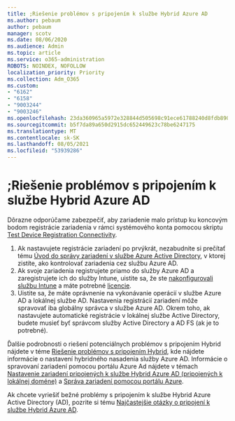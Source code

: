 ```yaml
---
title: ;Riešenie problémov s pripojením k službe Hybrid Azure AD
ms.author: pebaum
author: pebaum
manager: scotv
ms.date: 08/06/2020
ms.audience: Admin
ms.topic: article
ms.service: o365-administration
ROBOTS: NOINDEX, NOFOLLOW
localization_priority: Priority
ms.collection: Adm_O365
ms.custom:
- "6162"
- "6158"
- "9003244"
- "9003246"
ms.openlocfilehash: 23da360965a5972e328844d505698c91ece61788240d8fdb8909fff3a7ef0d7f
ms.sourcegitcommit: b5f7da89a650d2915dc652449623c78be6247175
ms.translationtype: MT
ms.contentlocale: sk-SK
ms.lasthandoff: 08/05/2021
ms.locfileid: "53939286"
---
```

# <a name="troubleshoot-hybrid-azure-ad-join"></a>;Riešenie problémov s pripojením k službe Hybrid Azure AD

Dôrazne odporúčame zabezpečiť, aby zariadenie malo prístup ku koncovým bodom registrácie zariadenia v rámci systémového konta pomocou skriptu [Test Device Registration Connectivity](https://docs.microsoft.com/samples/azure-samples/testdeviceregconnectivity/testdeviceregconnectivity/).

1. Ak nastavujete registrácie zariadení po prvýkrát, nezabudnite si prečítať tému [Úvod do správy zariadení v službe Azure Active Directory](https://docs.microsoft.com/samples/azure-samples/testdeviceregconnectivity/testdeviceregconnectivity/), v ktorej zistíte, ako kontrolovať zariadenia cez službu Azure AD.
1. Ak svoje zariadenia registrujete priamo do služby Azure AD a zaregistrujete ich do služby Intune, uistite sa, že ste [nakonfigurovali službu Intune](https://docs.microsoft.com/mem/intune/enrollment/device-enrollment?WT.mc_id=Portal-Microsoft_Azure_Support) a máte potrebné [licencie](https://docs.microsoft.com/mem/intune/fundamentals/licenses-assign?WT.mc_id=Portal-Microsoft_Azure_Support).
1. Uistite sa, že máte oprávnenie na vykonávanie operácií v službe Azure AD a lokálnej službe AD. Nastavenia registrácií zariadení môže spravovať iba globálny správca v službe Azure AD. Okrem toho, ak nastavujete automatické registrácie v lokálnej službe Active Directory, budete musieť byť správcom služby Active Directory a AD FS (ak je to potrebné).

Ďalšie podrobnosti o riešení potenciálnych problémov s pripojením Hybrid nájdete v téme [Riešenie problémov s pripojením Hybrid](https://docs.microsoft.com/azure/active-directory/devices/troubleshoot-hybrid-join-windows-current), kde nájdete informácie o nastavení hybridného nasadenia služby Azure AD. Informácie o spravovaní zariadení pomocou portálu Azure Ad nájdete v témach [Nastavenie zariadení pripojených k službe Hybrid Azure AD (pripojených k lokálnej doméne)](https://docs.microsoft.com/azure/active-directory/devices/hybrid-azuread-join-plan?WT.mc_id=Portal-Microsoft_Azure_Support) a [Správa zariadení pomocou portálu Azure](https://docs.microsoft.com/azure/active-directory/devices/device-management-azure-portal?WT.mc_id=Portal-Microsoft_Azure_Support).

Ak chcete vyriešiť bežné problémy s pripojením k službe Hybrid Azure Active Directory (AD), pozrite si tému [Najčastejšie otázky o pripojení k službe Hybrid Azure AD](https://docs.microsoft.com/azure/active-directory/devices/faq#hybrid-azure-ad-join-faq).
